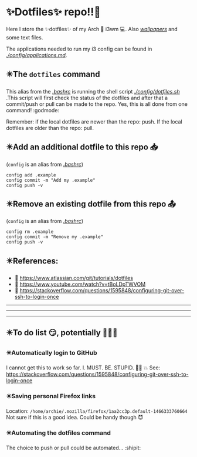 <!Dit is de ~/README.md file voor mijn dotfile bare Github repo/>
# :sparkles:Dotfiles:sparkles: repo:bangbang::metal:
Here I store the :sparkles:dotfiles:sparkles: of my Arch :penguin: i3wm :computer:. Also *[wallpapers](https://github.com/Prutserdt/dotfiles/blob/master/Stack/Afbeeldingen/Wallpapers)* and some text files.

The applications needed to run my i3 config can be found in *[./config/applications.md](https://github.com/Prutserdt/dotfiles/blob/master/.config/applications.md)*.
## :eight_pointed_black_star:The `dotfiles` command
This alias from the *[.bashrc](https://github.com/Prutserdt/dotfiles/blob/master/.bashrc)*
is running the shell script 
*[./config/dotfiles.sh](https://github.com/Prutserdt/dotfiles/blob/master/.config/dotfiles.sh)*
.This script will first check the status of the dotfiles and after that a commit/push 
or pull can be made to the repo. Yes, this is all done from one command! :godmode:

Remember: if the local dotfiles are newer than the repo: push. If the local dotfiles 
are older than the repo: pull.

## :eight_pointed_black_star:Add an additional dotfile to this repo :inbox_tray:
(`config` is an alias from *[.bashrc](https://github.com/Prutserdt/dotfiles/blob/master/.bashrc)*)

    config add .example
    config commit -m "Add my .example"
    config push -v

## :eight_pointed_black_star:Remove an existing dotfile from this repo :outbox_tray:
(`config` is an alias from *[.bashrc](https://github.com/Prutserdt/dotfiles/blob/master/.bashrc)*)

    config rm .example
    config commit -m "Remove my .example"
    config push -v

## :eight_pointed_black_star:References:
- :book: https://www.atlassian.com/git/tutorials/dotfiles
- :cinema: https://www.youtube.com/watch?v=tBoLDpTWVOM
- :book: https://stackoverflow.com/questions/1595848/configuring-git-over-ssh-to-login-once

----
----
----
## :eight_pointed_black_star:To do list :smirk:, potentially :tada::boom::sunglasses:

### :eight_pointed_black_star:Automatically login to GitHub
I cannot get this to work so far. I. MUST. BE. STUPID. :man_facepalming: :boom:
See: https://stackoverflow.com/questions/1595848/configuring-git-over-ssh-to-login-once

### :eight_pointed_black_star:Saving personal Firefox links
Location: `/home/archie/.mozilla/firefox/1aa2cc3p.default-1466333760664`
Not sure if this is a good idea. Could be handy though :smiling_imp:

### :eight_pointed_black_star:Automating the dotfiles command
The choice to push or pull could be automated... :shipit:
